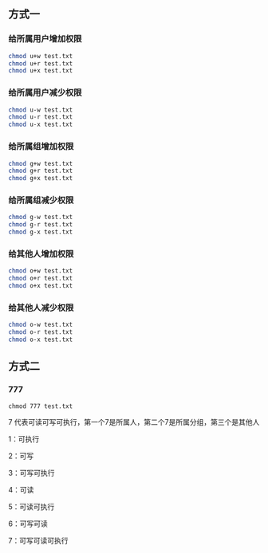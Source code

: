 ## 方式一

### 给所属用户增加权限

```sh
chmod u+w test.txt 
chmod u+r test.txt 
chmod u+x test.txt 
```

### 给所属用户减少权限

```sh
chmod u-w test.txt 
chmod u-r test.txt 
chmod u-x test.txt 
```

### 给所属组增加权限

```sh
chmod g+w test.txt 
chmod g+r test.txt 
chmod g+x test.txt 
```

### 给所属组减少权限

```sh
chmod g-w test.txt 
chmod g-r test.txt 
chmod g-x test.txt 
```

### 给其他人增加权限

```sh
chmod o+w test.txt 
chmod o+r test.txt 
chmod o+x test.txt 
```

### 给其他人减少权限

```sh
chmod o-w test.txt 
chmod o-r test.txt 
chmod o-x test.txt 
```

## 方式二

### 777

```
chmod 777 test.txt
```

7 代表可读可写可执行，第一个7是所属人，第二个7是所属分组，第三个是其他人

1：可执行

2：可写

3：可写可执行

4：可读

5：可读可执行

6：可写可读

7：可写可读可执行